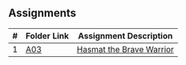 ## Assignments

|  #  | Folder Link                            | Assignment Description                               |
| :-: | -------------------------------------- | ---------------------------------------------------- |
|  1  | [A03](./assignments/A03/README.md) | [Hasmat the Brave Warrior](./assignments/A03/README.md) |
